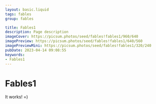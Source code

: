 ```yaml
---
layout: basic.liquid
tags: fables
group: fables

title: Fables1
description: Page description
imageCover: https://picsum.photos/seed/fables!fables1/960/640
imagePreview: https://picsum.photos/seed/fables!fables1/640/560
imagePreviewMini: https://picsum.photos/seed/fables!fables1/320/240
pubDate: 2023-04-14 09:08:55
keywords:
- Fables1
---
```


# Fables1

It works! =)
